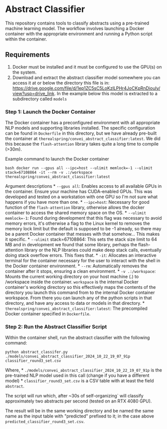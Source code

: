 # Abstract Classifier

This repository contains tools to classify abstracts using a pre-trained machine learning model. The workflow involves launching a Docker container with the appropriate environment and running a Python script within the container.

## Requirements

1) Docker must be installed and it must be configured to use the GPU(s) on the system.
2) Download and extract the abstract classifier model somewhere you can access it at or below the directory this file is in: https://drive.google.com/file/d/1ep1ZC5sC5LoKzlLPHr4JoCKpRnDiouIy/view?usp=drive_link. In the example below this model is extracted to a subdirectory called `models`

### Step 1: Launch the Docker Container

The Docker container has a preconfigured environment with all appropriate NLP models and supporting libraries installed. The specific configuration can be found in `Dockerfile` in this directory, but we have already pre-built the container at `therealspring/convei_abstract_classifier:latest`. We did this because the `flash-attention` library takes quite a long time to compile (>30m).

Example command to launch the Docker container

`bash
docker run --gpus all --ipc=host --ulimit memlock=-1 --ulimit stack=67108864 -it --rm -v .:/workspace therealspring/convei_abstract_classifier:latest`

Argument descriptions
    * `--gpus all`: Enables access to all available GPUs in the container. Ensure your machine has CUDA-enabled GPUs. This was developed and tested on a workstation with one GPU so I'm not sure what happens if you have more than one.
    * `--ipc=host`: Necessary for good function of the `flash-attention` library, otherwise allows the docker container to access the shared memory space on the OS.
    * `--ulimit memlock=-1`: Found during development that this flag was necessary to avoid memory errors, it's otherwise a flag to the Linux kernel to removes the memory lock limit but the default is supposed to be -1 already, so there may be a parent Docker container that messes with that somehow... This makes it specific.
    * `--ulimit` stack=67108864: This sets the stack size limit to 64 MB and in development we found that some library, perhaps the flash-attention library or the NLP libraries could make deep stack calls, eventually doing stack overflow errors. This fixes that.
    * `-it`: Allocates an interactive terminal for the container necessary for the user to interact with the shell in the Docker container environment.
    * `--rm`: Automatically removes the container after it stops, ensuring a clean environment.
    * `-v .:/workspace`: Mounts the current working directory on your host machine (.) to /workspace inside the container. `workspace` is the internal Docker container's working directory so this effectively maps the contents of the directory you launch this command from to the internal Docker container workspace. From there you can launch any of the python scripts in that directory, and have any access to data or models in that directory.
    * `therealspring/convei_abstract_classifier:latest`: The precompiled Docker container specified in `Dockerfile`.

### Step 2: Run the Abstract Classifier Script

Within the container shell, run the abstract classifier with the following command:

`python abstract_classifer.py ./models/convei_abstract_classifier_2024_10_22_19_07_91p classifier_round3_set.csv`

Where,
    * `./models/convei_abstract_classifier_2024_10_22_19_07_91p` is the pre-trained NLP model used in this call (change if you have a different model)
    * `classifier_round3_set.csv` is a CSV table with at least the field `abstract`.

The script will run which, after ~30s of self-organizing` will classify approximately two abstracts per second (tested on an RTX 4080 GPU).

The result will be in the same working directory and be named the same name as the input table with "predicted" prefixed to it; in the case above `predicted_classifier_round3_set.csv`.
